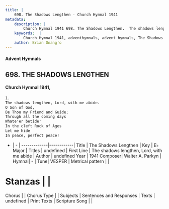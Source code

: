 ```yaml
---
title: |
    698. The Shadows Lengthen - Church Hymnal 1941
metadata:
    description: |
        Church Hymnal 1941 698. The Shadows Lengthen.  The shadows lengthen, Lord, with me abide.  O Son of God,  Be Thou my Friend and Guide;  Through all the coming days  Whate'er betide'  In the cleft Rock of Ages  Let me hide  In peace, perfect peace! 
    keywords:  |
        Church Hymnal 1941, adventhymnals, advent hymnals, The Shadows Lengthen, The shadows lengthen, Lord, with me abide. 
    author: Brian Onang'o
---
```


#### Advent Hymnals
## 698. THE SHADOWS LENGTHEN
####  Church Hymnal 1941,

```txt
1.
The shadows lengthen, Lord, with me abide. 
O Son of God, 
Be Thou my Friend and Guide; 
Through all the coming days 
Whate'er betide' 
In the cleft Rock of Ages 
Let me hide 
In peace, perfect peace!

```

- |   -  |
-------------|------------|
Title | The Shadows Lengthen |
Key | E♭ Major |
Titles | undefined |
First Line | The shadows lengthen, Lord, with me abide |
Author | undefined
Year | 1941
Composer| Walter A. Parkyn |
Hymnal|  - |
Tune| VESPER |
Metrical pattern | |
# Stanzas |  |
Chorus |  |
Chorus Type |  |
Subjects | Sentences and Responses |
Texts | undefined |
Print Texts | 
Scripture Song |  |
    
